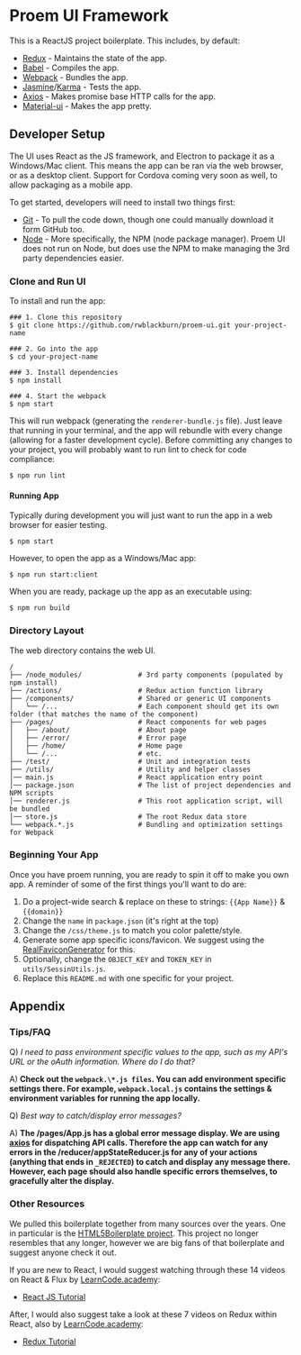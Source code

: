 Proem UI Framework
===========

This is a ReactJS project boilerplate. This includes, by default:

* [Redux](http://redux.js.org/) - Maintains the state of the app.
* [Babel](https://babeljs.io/) - Compiles the app.
* [Webpack](https://webpack.github.io/) - Bundles the app. 
* [Jasmine](https://jasmine.github.io/)/[Karma](https://karma-runner.github.io) - Tests the app. 
* [Axios](https://github.com/mzabriskie/axios) - Makes promise base HTTP calls for the app. 
* [Material-ui](http://www.material-ui.com/) - Makes the app pretty.

Developer Setup
---------------
The UI uses React as the JS framework, and Electron to package it as a Windows/Mac client. This means the app can be ran via the web browser, or as a desktop client. Support for Cordova coming very soon as well, to allow packaging as a mobile app.   

To get started, developers will need to install two things first:
 * [Git](https://git-scm.com/) - To pull the code down, though one could manually download it form GitHub too.
 * [Node](https://nodejs.org) - More specifically, the NPM (node package manager). Proem UI does not run on Node, but does use the NPM to make managing the 3rd party dependencies easier. 

### Clone and Run UI
To install and run the app:
```shell
### 1. Clone this repository
$ git clone https://github.com/rwblackburn/proem-ui.git your-project-name

### 2. Go into the app
$ cd your-project-name

### 3. Install dependencies
$ npm install

### 4. Start the webpack
$ npm start
``` 

This will run webpack (generating the `renderer-bundle.js` file). Just leave that running in your terminal, and the app will rebundle with every change (allowing for a faster development cycle).  Before committing any changes to your project, you will probably want to run lint to check for code compliance:
```shell
$ npm run lint
```

#### Running App
Typically during development you will just want to run the app in a web browser for easier testing. 
```shel
$ npm start
```

However, to open the app as a Windows/Mac app:
```shell
$ npm run start:client
```

When you are ready, package up the app as an executable using:
```shell
$ npm run build
```

### Directory Layout

The web directory contains the web UI.

```shell
/
├── /node_modules/              # 3rd party components (populated by npm install)
├── /actions/                   # Redux action function library
├── /components/                # Shared or generic UI components
│   └── /...                    # Each component should get its own folder (that matches the name of the component)
├── /pages/                     # React components for web pages
│   ├── /about/                 # About page
│   ├── /error/                 # Error page
│   ├── /home/                  # Home page
│   └── /...                    # etc.
├── /test/                      # Unit and integration tests
├── /utils/                     # Utility and helper classes
│── main.js                     # React application entry point
│── package.json                # The list of project dependencies and NPM scripts
│── renderer.js                 # This root application script, will be bundled
│── store.js                    # The root Redux data store
└── webpack.*.js                # Bundling and optimization settings for Webpack
```
### Beginning Your App
Once you have proem running, you are ready to spin it off to make you own app. A reminder of some of the first things you'll want to do are:
 1. Do a project-wide search & replace on these to strings: `{{App Name}}` & `{{domain}}`
 1. Change the `name` in `package.json` (it's right at the top)
 1. Change the `/css/theme.js` to match you color palette/style.
 1. Generate some app specific icons/favicon. We suggest using the [RealFaviconGenerator](https://realfavicongenerator.net/) for this.
 1. Optionally, change the `OBJECT_KEY` and `TOKEN_KEY` in `utils/SessinUtils.js`.
 1. Replace this `README.md` with one specific for your project.

## Appendix

### Tips/FAQ
Q) _I need to pass environment specific values to the app, such as my API's URL or the oAuth information. Where do I do that?_

A) **Check out the `webpack.\*.js files`. You can add environment specific settings there. For example, `webpack.local.js` contains the settings & environment variables for running the app locally.**

Q) _Best way to catch/display error messages?_

A) **The /pages/App.js has a global error message display. We are using [axios](https://github.com/mzabriskie/axios) for dispatching API calls. Therefore the app can watch for any errors in the /reducer/appStateReducer.js for any of your actions (anything that ends in `_REJECTED`) to catch and display any message there. However, each page should also handle specific errors themselves, to gracefully alter the display.**


### Other Resources
We pulled this boilerplate together from many sources over the years. One in particular is the [HTML5Boilerplate project](https://html5boilerplate.com/). This project no longer resembles that any longer, however we are big fans of that boilerplate and suggest anyone check it out. 

If you are new to React, I would suggest watching through these 14 videos on React & Flux by [LearnCode.academy](https://twitter.com/learncodeacad):
* [React JS Tutorial](https://youtu.be/MhkGQAoc7bc?list=PLoYCgNOIyGABj2GQSlDRjgvXtqfDxKm5b)

After, I would also suggest take a look at these 7 videos on Redux within React, also by [LearnCode.academy](https://twitter.com/learncodeacad):
* [Redux Tutorial](https://youtu.be/1w-oQ-i1XB8?list=PLoYCgNOIyGABj2GQSlDRjgvXtqfDxKm5b)


